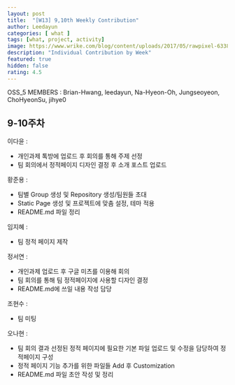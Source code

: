 ```yaml
---	
layout: post	
title:  "[W13] 9,10th Weekly Contribution"	
author: Leedayun
categories: [ what ]	
tags: [what, project, activity]
image: https://www.wrike.com/blog/content/uploads/2017/05/rawpixel-633847-unsplash.jpg
description: "Individual Contribution by Week"	
featured: true	
hidden: false	
rating: 4.5
---	
```


OSS_5 MEMBERS : Brian-Hwang, leedayun, Na-Hyeon-Oh, Jungseoyeon, ChoHyeonSu, jihye0

## 9-10주차

이다윤 : 
- 개인과제 톡방에 업로드 후 회의를 통해 주제 선정
- 팀 회의에서 정적페이지 디자인 결정 후 소개 포스트 업로드

황준용 :
- 팀별 Group 생성 및 Repository 생성/팀원들 초대
- Static Page 생성 및 프로젝트에 맞춤 설정, 테마 적용
- README.md 파일 정리

임지혜 :
- 팀 정적 페이지 제작

정서연 :
- 개인과제 업로드 후 구글 미츠를 이용해 회의
- 팀 회의를 통해 팀 정적페이지에 사용할 디자인 결정 
- README.md에 쓰일 내용 작성 담당

조현수 : 
- 팀 미팅

오나현 : 
- 팀 회의 결과 선정된 정적 페이지에 필요한 기본 파일 업로드 및 수정을 담당하여 정적페이지 구성
- 정적 페이지 기능 추가를 위한 파일들 Add 후 Customization
- README.md 파일 초안 작성 및 정리

